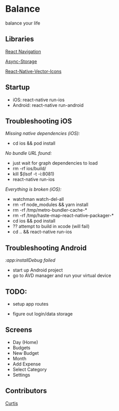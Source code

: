 # Balance

balance your life

## Libraries

[React Navigation](https://reactnavigation.org)

[Async-Storage](https://github.com/react-native-community/async-storage)

[React-Native-Vector-Icons](https://github.com/oblador/react-native-vector-icons)

## Startup

- iOS: react-native run-ios
- Android: react-native run-android

## Troubleshooting iOS

_Missing native dependencies (iOS):_

- cd ios && pod install

_No bundle URL found:_

- just wait for graph dependencies to load
- rm -rf ios/build/
- kill \$(lsof -t -i:8081)
- react-native run-ios

_Everything is broken (iOS):_

- watchman watch-del-all
- rm -rf node_modules && yarn install
- rm -rf /tmp/metro-bundler-cache-\*
- rm -rf /tmp/haste-map-react-native-packager-\*
- cd ios && pod install
- ?? attempt to build in xcode (will fail)
- cd .. && react-native run-ios

## Troubleshooting Android

_:app:installDebug failed_

- start up Android project
- go to AVD manager and run your virtual device

## TODO:

- setup app routes

- figure out login/data storage

## Screens

- Day (Home)
- Budgets
- New Budget
- Month
- Add Expense
- Select Category
- Settings

## Contributors

[Curtis](https://curtisrodgers.com/)
